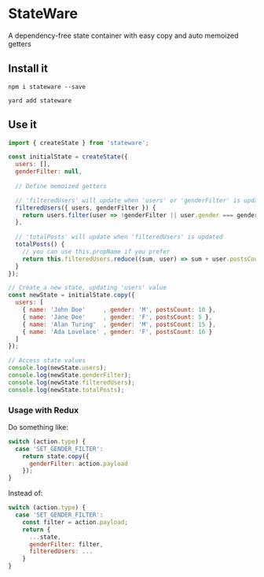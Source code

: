 # StateWare
A dependency-free state container with easy copy and auto memoized getters

## Install it
`npm i stateware --save`

`yard add stateware`

## Use it
```js
import { createState } from 'stateware';

const initialState = createState({
  users: [],
  genderFilter: null,
  
  // Define memoized getters

  // 'filteredUsers' will update when 'users' or 'genderFilter' is updated
  filteredUsers({ users, genderFilter }) {
    return users.filter(user => !genderFilter || user.gender === genderFilter);
  },
  
  // 'totalPosts' will update when 'filteredUsers' is updated
  totalPosts() {
    // you can use this.propName if you prefer
    return this.filteredUsers.reduce((sum, user) => sum + user.postsCount, 0);
  }
});

// Create a new state, updating 'users' value
const newState = initialState.copy({
  users: [
    { name: 'John Doe'     , gender: 'M', postsCount: 10 },
    { name: 'Jane Doe'     , gender: 'F', postsCount: 5 },
    { name: 'Alan Turing'  , gender: 'M', postsCount: 15 },
    { name: 'Ada Lovelace' , gender: 'F', postsCount: 16 }
  ]
});

// Access state values
console.log(newState.users);
console.log(newState.genderFilter);
console.log(newState.filteredUsers);
console.log(newState.totalPosts);

```

### Usage with Redux

Do something like:
```js
switch (action.type) {
  case 'SET_GENDER_FILTER':
    return state.copy({
      genderFilter: action.payload
    });
}
```

Instead of:
```js
switch (action.type) {
  case 'SET_GENDER_FILTER':
    const filter = action.payload;
    return {
      ...state,
      genderFilter: filter,
      filteredUsers: ...
    }
}
```